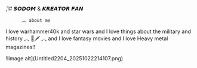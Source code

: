 ,1# 𝙎𝙊𝘿𝙊𝙈 & 𝙆𝙍𝙀𝘼𝙏𝙊𝙍 𝙁𝘼𝙉
             
          ︵ about me
I love warhammer40k and star wars and I love things about the military 
and history ︵  🐾🗡  ︵  and I love fantasy movies and I love Heavy metal magazines!!

!limage alt](Untitled2204_20251022214107.png)
